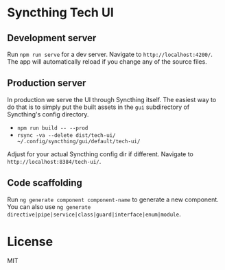 # Syncthing Tech UI

## Development server

Run `npm run serve` for a dev server. Navigate to `http://localhost:4200/`. The
app will automatically reload if you change any of the source files.

## Production server

In production we serve the UI through Syncthing itself. The easiest way to
do that is to simply put the built assets in the `gui` subdirectory of
Syncthing's config directory.

- `npm run build -- --prod`
- `rsync -va --delete dist/tech-ui/ ~/.config/syncthing/gui/default/tech-ui/`

Adjust for your actual Syncthing config dir if different. Navigate to
`http://localhost:8384/tech-ui/`.

## Code scaffolding

Run `ng generate component component-name` to generate a new component. You
can also use `ng generate
directive|pipe|service|class|guard|interface|enum|module`.

# License

MIT
